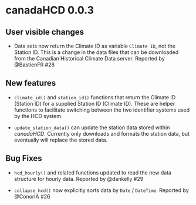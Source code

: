 # canadaHCD 0.0.3

## User visible changes

* Data sets now return the Climate ID as variable `Climate ID`, not the Station
  ID. This is a change in the data files that can be downloaded from the
  Canadian Historical Climate Data server. Reported by @BastienFR #28

## New features

* `climate_id()` and `station_id()` functions that return the Climate ID
  (Station ID) for a supplied Station ID (Climate ID). These are helper
  functions to facilitate switching between the two identifier systems used by
  the HCD system.

* `update_station_data()` can update the station data stored within _canadaHCD_.
  Currently only downloads and formats the station data, but eventually will
  replace the stored data.

## Bug Fixes

* `hcd_hourly()` and related functions updated to read the new data structure
  for hourly data. Reported by @dankelly #29

* `collapse_hcd()` now explicitly sorts data by `Date` / `DateTime`. Reported
  by @ConorIA #26
